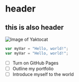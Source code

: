 # header
## this is also header
![Image of Yaktocat](https://octodex.github.com/images/yaktocat.png)

``` javascript
var myVar = "Hello, world!";
var myVar = "Hello, world!";
```

- [ ] Turn on GitHub Pages
- [ ] Outline my portfolio
- [ ] Introduce myself to the world

